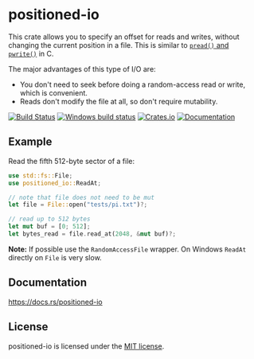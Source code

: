positioned-io
=============

This crate allows you to specify an offset for reads and writes, without changing the current
position in a file. This is similar to [`pread()` and `pwrite()`][pread] in C.

The major advantages of this type of I/O are:

* You don't need to seek before doing a random-access read or write, which is convenient.
* Reads don't modify the file at all, so don't require mutability.

[pread]: http://man7.org/linux/man-pages/man2/pread.2.html

[![Build Status](https://travis-ci.org/vasi/positioned-io.svg?branch=master)](https://travis-ci.org/vasi/positioned-io)
[![Windows build status](https://ci.appveyor.com/api/projects/status/walpg9hx45benhia?svg=true)](https://ci.appveyor.com/project/niklasf/positioned-io)
[![Crates.io](https://img.shields.io/crates/v/positioned-io.svg)](https://crates.io/crates/positioned-io)
[![Documentation](https://docs.rs/positioned-io/badge.svg)](https://docs.rs/positioned-io)

Example
-------

Read the fifth 512-byte sector of a file:

```rust
use std::fs::File;
use positioned_io::ReadAt;

// note that file does not need to be mut
let file = File::open("tests/pi.txt")?;

// read up to 512 bytes
let mut buf = [0; 512];
let bytes_read = file.read_at(2048, &mut buf)?;
```

**Note:** If possible use the `RandomAccessFile` wrapper. On Windows `ReadAt`
directly on `File` is very slow.

Documentation
-------------

https://docs.rs/positioned-io

License
-------

positioned-io is licensed under the [MIT license](https://github.com/vasi/positioned-io/blob/master/LICENSE-MIT).

